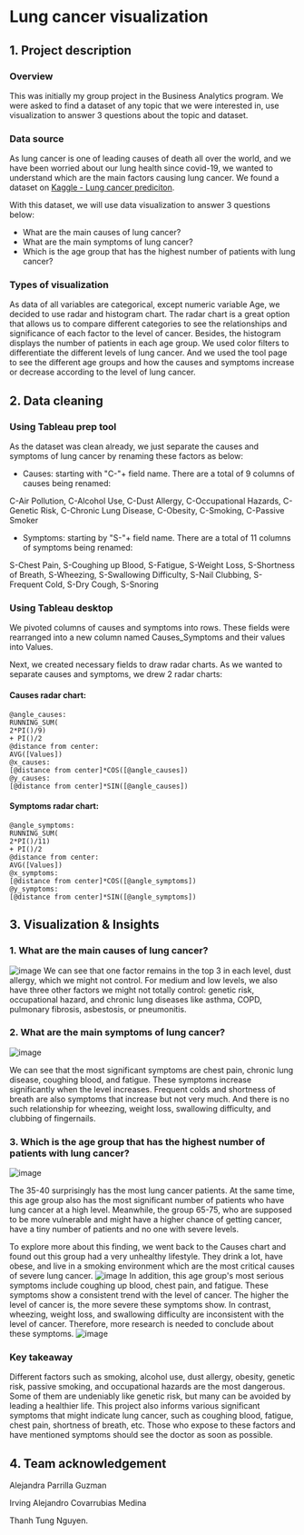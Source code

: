 # Lung cancer visualization

## 1. Project description

   ### Overview
This was initially my group project in the Business Analytics program. We were asked to find a dataset of any topic that we were interested in, use visualization to answer 3 questions about the topic and dataset.
     
   ### Data source
 As lung cancer is one of leading causes of death all over the world, and we have been worried about our lung health since covid-19, we wanted to understand which are the main factors causing lung cancer. We found a dataset on [Kaggle - Lung cancer prediciton](https://www.kaggle.com/datasets/thedevastator/cancer-patients-and-air-pollution-a-new-link?datasetId=2636109).

With this dataset, we will use data visualization to answer 3 questions below:
- What are the main causes of lung cancer?
- What are the main symptoms of lung cancer?
- Which is the age group that has the highest number of patients with lung cancer?

### Types of visualization

As data of all variables are categorical, except numeric variable Age, we decided to use radar and histogram chart. The radar chart is a great option that allows us to compare different categories to see the relationships and significance of each factor to the level of cancer. Besides, the histogram displays the number of patients in each age group. We used color filters to differentiate the different levels of lung cancer. And we used the tool page to see the different age groups and how the causes and symptoms increase or decrease according to the level of lung cancer.
   
## 2. Data cleaning
### Using Tableau prep tool

As the dataset was clean already, we just separate the causes and symptoms of lung cancer by renaming these factors as below:
- Causes: starting with "C-"+ field name. There are a total of 9 columns of causes being renamed:

C-Air Pollution, C-Alcohol Use, C-Dust Allergy, C-Occupational Hazards, C-Genetic Risk, C-Chronic Lung Disease, C-Obesity, C-Smoking, C-Passive Smoker

- Symptoms: starting by "S-"+ field name. There are a total of 11 columns of symptoms being renamed: 

S-Chest Pain, S-Coughing up Blood, S-Fatigue, S-Weight Loss, S-Shortness of Breath, S-Wheezing, S-Swallowing Difficulty, S-Nail Clubbing, S-Frequent Cold, S-Dry Cough, S-Snoring

### Using Tableau desktop

We pivoted columns of causes and symptoms into rows. These fields were rearranged into a new column named Causes_Symptoms and their values into Values.

Next, we created necessary fields to draw radar charts. As we wanted to separate causes and symptoms, we drew 2 radar charts:

#### Causes radar chart:

```
@angle_causes: 
RUNNING_SUM(
2*PI()/9)
+ PI()/2
@distance from center:
AVG([Values])
@x_causes:
[@distance from center]*COS([@angle_causes])
@y_causes:
[@distance from center]*SIN([@angle_causes])
```

#### Symptoms radar chart:

```
@angle_symptoms:
RUNNING_SUM(
2*PI()/11)
+ PI()/2
@distance from center:
AVG([Values])
@x_symptoms:
[@distance from center]*COS([@angle_symptoms])
@y_symptoms:
[@distance from center]*SIN([@angle_symptoms])
```

## 3. Visualization & Insights

### 1. What are the main causes of lung cancer?
![image](https://github.com/thanhhoaph/lung-cancer-visualization/assets/133604339/de399ba8-9e23-4c26-b99c-3541be25620f)
We can see that one factor remains in the top 3 in each level, dust allergy, which we might not control. For medium and low levels, we also have three other factors we might not totally control: genetic risk, occupational hazard, and chronic lung diseases like asthma, COPD, pulmonary fibrosis, asbestosis, or pneumonitis.

### 2. What are the main symptoms of lung cancer?
![image](https://github.com/thanhhoaph/lung-cancer-visualization/assets/133604339/32182b54-2109-46c3-a590-40e3cad97e68)

We can see that the most significant symptoms are chest pain, chronic lung disease, coughing blood, and fatigue. These symptoms increase significantly when the level increases. Frequent colds and shortness of breath are also symptoms that increase but not very much. And there is no such relationship for wheezing, weight loss, swallowing difficulty, and clubbing of fingernails.

### 3. Which is the age group that has the highest number of patients with lung cancer?
![image](https://github.com/thanhhoaph/lung-cancer-visualization/assets/133604339/9a9d2d1f-c0ab-41d9-8d9a-b63caa3372e2)

The 35-40 surprisingly has the most lung cancer patients. At the same time, this age group also has the most significant number of patients who have lung cancer at a high level. Meanwhile, the group 65-75, who are supposed to be more vulnerable and might have a higher chance of getting cancer, have a tiny number of patients and no one with severe levels.

To explore more about this finding, we went back to the Causes chart and found out this group had a very unhealthy lifestyle. They drink a lot, have obese, and live in a smoking environment which are the most critical causes of severe lung cancer.
![image](https://github.com/thanhhoaph/lung-cancer-visualization/assets/133604339/9206a92e-decd-49e1-b9c9-22e2ae9f8b98)
In addition, this age group's most serious symptoms include coughing up blood, chest pain, and fatigue. These symptoms show a consistent trend with the level of cancer. The higher the level of cancer is, the more severe these symptoms show. In contrast, wheezing, weight loss, and swallowing difficulty are inconsistent with the level of cancer. Therefore, more research is needed to conclude about these symptoms.
![image](https://github.com/thanhhoaph/lung-cancer-visualization/assets/133604339/4689105c-8965-49e0-904d-4c0f8769a04c)

### Key takeaway

Different factors such as smoking, alcohol use, dust allergy, obesity, genetic risk, passive smoking, and occupational hazards are the most dangerous. Some of them are undeniably like genetic risk, but many can be avoided by leading a healthier life. This project also informs various significant symptoms that might indicate lung cancer, such as coughing blood, fatigue, chest pain, shortness of breath, etc. Those who expose to these factors and have mentioned symptoms should see the doctor as soon as possible.

## 4. Team acknowledgement
Alejandra Parrilla Guzman

Irving Alejandro Covarrubias Medina

Thanh Tung Nguyen.
